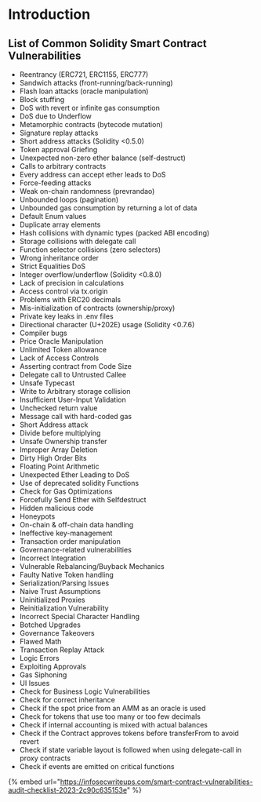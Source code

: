 # Introduction

## **List of Common Solidity Smart Contract Vulnerabilities** <a href="#id-533c" id="id-533c"></a>

* Reentrancy (ERC721, ERC1155, ERC777)
* Sandwich attacks (front-running/back-running)
* Flash loan attacks (oracle manipulation)
* Block stuffing
* DoS with revert or infinite gas consumption
* DoS due to Underflow
* Metamorphic contracts (bytecode mutation)
* Signature replay attacks
* Short address attacks (Solidity <0.5.0)
* Token approval Griefing
* Unexpected non-zero ether balance (self-destruct)
* Calls to arbitrary contracts
* Every address can accept ether leads to DoS
* Force-feeding attacks
* Weak on-chain randomness (prevrandao)
* Unbounded loops (pagination)
* Unbounded gas consumption by returning a lot of data
* Default Enum values
* Duplicate array elements
* Hash collisions with dynamic types (packed ABI encoding)
* Storage collisions with delegate call
* Function selector collisions (zero selectors)
* Wrong inheritance order
* Strict Equalities DoS
* Integer overflow/underflow (Solidity <0.8.0)
* Lack of precision in calculations
* Access control via tx.origin
* Problems with ERC20 decimals
* Mis-initialization of contracts (ownership/proxy)
* Private key leaks in .env files
* Directional character (U+202E) usage (Solidity <0.7.6)
* Compiler bugs
* Price Oracle Manipulation
* Unlimited Token allowance
* Lack of Access Controls
* Asserting contract from Code Size
* Delegate call to Untrusted Callee
* Unsafe Typecast
* Write to Arbitrary storage collision
* Insufficient User-Input Validation
* Unchecked return value
* Message call with hard-coded gas
* Short Address attack
* Divide before multiplying
* Unsafe Ownership transfer
* Improper Array Deletion
* Dirty High Order Bits
* Floating Point Arithmetic
* Unexpected Ether Leading to DoS
* Use of deprecated solidity Functions
* Check for Gas Optimizations
* Forcefully Send Ether with Selfdestruct
* Hidden malicious code
* Honeypots
* On-chain & off-chain data handling
* Ineffective key-management
* Transaction order manipulation
* Governance-related vulnerabilities
* Incorrect Integration
* Vulnerable Rebalancing/Buyback Mechanics
* Faulty Native Token handling
* Serialization/Parsing Issues
* Naive Trust Assumptions
* Uninitialized Proxies
* Reinitialization Vulnerability
* Incorrect Special Character Handling
* Botched Upgrades
* Governance Takeovers
* Flawed Math
* Transaction Replay Attack
* Logic Errors
* Exploiting Approvals
* Gas Siphoning
* UI Issues
* Check for Business Logic Vulnerabilities
* Check for correct inheritance
* Check if the spot price from an AMM as an oracle is used
* Check for tokens that use too many or too few decimals
* Check if internal accounting is mixed with actual balances
* Check if the Contract approves tokens before transferFrom to avoid revert
* Check if state variable layout is followed when using delegate-call in proxy contracts
* Check if events are emitted on critical functions

{% embed url="https://infosecwriteups.com/smart-contract-vulnerabilities-audit-checklist-2023-2c90c635153e" %}

